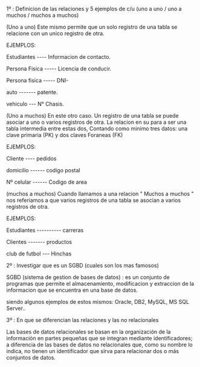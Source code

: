 1º : Definicion de las relaciones y 5 ejemplos de c/u (uno a uno / uno a muchos / muchos a muchos)

(Uno a uno)
Este mismo permite que un solo registro de una tabla se relacione con un unico registro de otra.

EJEMPLOS:

Estudiantes ----  Informacion de contacto.

Persona Fisica ----- Licencia de conducir.

Persona fisica ----- DNI-

auto ------- patente.

vehiculo --- N° Chasis.




(Uno a muchos)
En este otro caso. Un registro de una tabla se puede asociar a uno o varios registros de otra. La relacion en su para a ser una tabla intermedia entre estas dos, Contando como minimo tres datos: una clave primaria (PK) y dos claves Foraneas (FK)


EJEMPLOS:

Cliente ---- pedidos

domicilio ------ codigo postal

Nº celular ------ Codigo de area





(muchos a muchos)
Cuando llamamos a una relacion " Muchos a muchos " nos referiamos a que varios registros de una tabla se asocian a varios registros de otra.


EJEMPLOS:

Estudiantes ---------- carreras

Clientes ------- productos

club de futbol --- Hinchas 



2º : Investigar que es un SGBD (cuales son los mas famosos)

SGBD (sistema de gestion de bases de datos) : es un conjunto de programas que permite el almacenamiento, modificacion y extraccion de la informacion que se encuentra en una base de datos.

siendo algunos ejemplos de estos mismos: Oracle, DB2, MySQL, MS SQL Server..


3º : En que se diferencian las relaciones y las no relacionales

Las bases de datos relacionales se basan en la organización de la información en partes pequeñas que se integran mediante identificadores; a diferencia de las bases de datos no relacionales que, como su nombre lo indica, no tienen un identificador que sirva para relacionar dos o más conjuntos de datos.
